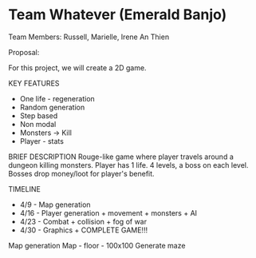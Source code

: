 # Team Whatever (Emerald Banjo)

Team Members: Russell, Marielle, Irene An Thien

Proposal:

For this project, we will create a 2D game.

KEY FEATURES
- One life - regeneration
- Random generation
- Step based
- Non modal
- Monsters -> Kill
- Player - stats

BRIEF DESCRIPTION
  Rouge-like game where player travels around a dungeon killing monsters. Player has 1 life. 4 levels, a boss on each level. Bosses drop       money/loot for player's benefit. 
  
TIMELINE
  - 4/9 - Map generation 
  - 4/16 - Player generation + movement + monsters + AI
  - 4/23 - Combat + collision + fog of war
  - 4/30 - Graphics + COMPLETE GAME!!!
  
  
 Map generation
  Map - floor - 100x100
  Generate maze
  

